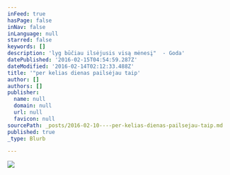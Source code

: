 ```yaml
---
inFeed: true
hasPage: false
inNav: false
inLanguage: null
starred: false
keywords: []
description: 'lyg būčiau ilsėjusis visą mėnesį"  - Goda'
datePublished: '2016-02-15T04:54:59.287Z'
dateModified: '2016-02-14T02:12:33.488Z'
title: '"per kelias dienas pailsėjau taip'
author: []
authors: []
publisher:
  name: null
  domain: null
  url: null
  favicon: null
sourcePath: _posts/2016-02-10----per-kelias-dienas-pailsejau-taip.md
published: true
_type: Blurb

---
```

![](https://the-grid-user-content.s3-us-west-2.amazonaws.com/a85a3e69-1884-4542-9253-a89e5887df70.jpg)